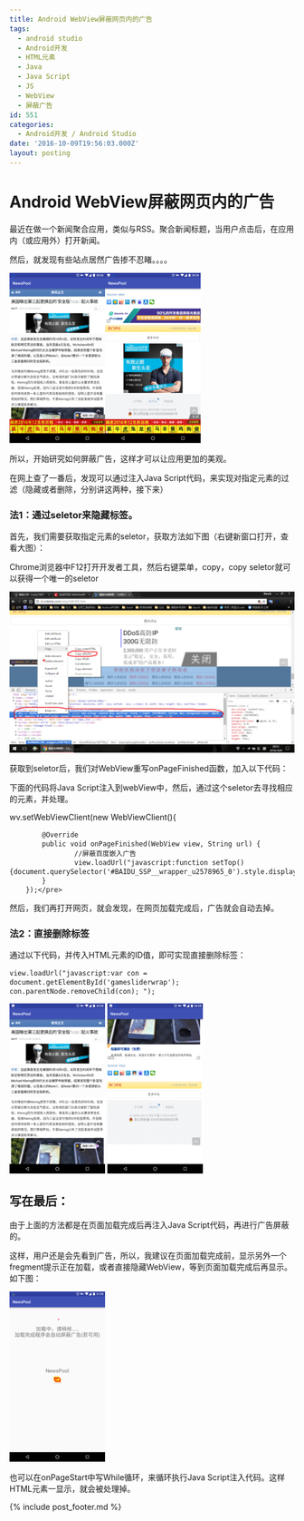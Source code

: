 ```yaml
---
title: Android WebView屏蔽网页内的广告
tags:
  - android studio
  - Android开发
  - HTML元素
  - Java
  - Java Script
  - JS
  - WebView
  - 屏蔽广告
id: 551
categories:
  - Android开发 / Android Studio
date: '2016-10-09T19:56:03.000Z'
layout: posting
---
```


# Android WebView屏蔽网页内的广告

最近在做一个新闻聚合应用，类似与RSS。聚合新闻标题，当用户点击后，在应用内（或应用外）打开新闻。

然后，就发现有些站点居然广告掺不忍睹。。。。

[![screenshot\_20161009-202650](https://raw.githubusercontent.com/ankanch/blog/master/images/wp-content/uploads/2016/10/Screenshot_20161009-202650-169x300.png)](https://raw.githubusercontent.com/ankanch/blog/master/images/wp-content/uploads/2016/10/Screenshot_20161009-202650.png)[![screenshot\_20161009-202659](https://raw.githubusercontent.com/ankanch/blog/master/images/wp-content/uploads/2016/10/Screenshot_20161009-202659-169x300.png)](https://raw.githubusercontent.com/ankanch/blog/master/images/wp-content/uploads/2016/10/Screenshot_20161009-202659.png)

所以，开始研究如何屏蔽广告，这样才可以让应用更加的美观。

在网上查了一番后，发现可以通过注入Java Script代码，来实现对指定元素的过滤（隐藏或者删除，分别讲这两种，接下来）

### 法1：通过seletor来隐藏标签。

首先，我们需要获取指定元素的seletor，获取方法如下图（右键新窗口打开，查看大图）：

Chrome浏览器中F12打开开发者工具，然后右键菜单，copy，copy seletor就可以获得一个唯一的seletor

[![222](https://raw.githubusercontent.com/ankanch/blog/master/images/wp-content/uploads/2016/10/222-1024x576.png)](https://raw.githubusercontent.com/ankanch/blog/master/images/wp-content/uploads/2016/10/222.png)

获取到seletor后，我们对WebView重写onPageFinished函数，加入以下代码：

下面的代码将Java Script注入到webView中，然后，通过这个seletor去寻找相应的元素，并处理。

wv.setWebViewClient\(new WebViewClient\(\){

```text
        @Override
        public void onPageFinished(WebView view, String url) {
                //屏蔽百度嵌入广告
                view.loadUrl("javascript:function setTop(){document.querySelector('#BAIDU_SSP__wrapper_u2578965_0').style.display=\"none\";}setTop();");
        }
    });</pre>
```

然后，我们再打开网页，就会发现，在网页加载完成后，广告就会自动去掉。

### 法2：直接删除标签

通过以下代码，并传入HTML元素的ID值，即可实现直接删除标签：

```
view.loadUrl("javascript:var con = document.getElementById('gamesliderwrap'); con.parentNode.removeChild(con); ");
```

[![screenshot\_20161009-202817](https://raw.githubusercontent.com/ankanch/blog/master/images/wp-content/uploads/2016/10/Screenshot_20161009-202817-169x300.png)](https://raw.githubusercontent.com/ankanch/blog/master/images/wp-content/uploads/2016/10/Screenshot_20161009-202817.png) [![screenshot\_20161009-202822](https://raw.githubusercontent.com/ankanch/blog/master/images/wp-content/uploads/2016/10/Screenshot_20161009-202822-169x300.png)](https://raw.githubusercontent.com/ankanch/blog/master/images/wp-content/uploads/2016/10/Screenshot_20161009-202822.png)

## 写在最后：

由于上面的方法都是在页面加载完成后再注入Java Script代码，再进行广告屏蔽的。

这样，用户还是会先看到广告，所以，我建议在页面加载完成前，显示另外一个fregment提示正在加载，或者直接隐藏WebView，等到页面加载完成后再显示。如下图：

[![screenshot\_20161009-210540](https://raw.githubusercontent.com/ankanch/blog/master/images/wp-content/uploads/2016/10/Screenshot_20161009-210540-169x300.png)](https://raw.githubusercontent.com/ankanch/blog/master/images/wp-content/uploads/2016/10/Screenshot_20161009-210540.png)

也可以在onPageStart中写While循环，来循环执行Java Script注入代码。这样HTML元素一显示，就会被处理掉。



{% include post_footer.md %}